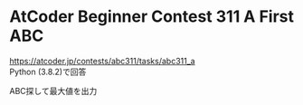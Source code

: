 # AtCoder Beginner Contest 311 A First ABC  
https://atcoder.jp/contests/abc311/tasks/abc311_a  
Python (3.8.2)で回答  

ABC探して最大値を出力
